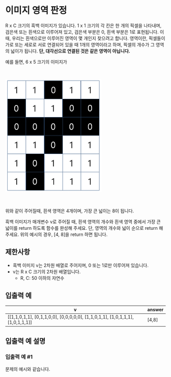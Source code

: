 # 이미지 영역 판정

R x C 크기의 흑백 이미지가 있습니다. 1 x 1 크기의 각 칸은 한 개의 픽셀을 나타내며, 검은색 또는 흰색으로 이루어져 있고, 검은색 부분은 0, 흰색 부분은 1로 표현됩니다. 이때, 우리는 흰색으로만 이루어진 영역이 몇 개인지 찾으려고 합니다. 영역이란, 픽셀들이 가로 또는 세로로 서로 연결되어 있을 때 1개의 영역이라고 하며, 픽셀의 개수가 그 영역의 넓이가 됩니다. **단, 대각선으로 연결된 것은 같은 영역이 아닙니다.**

예를 들면, 6 x 5 크기의 이미지가

<br>

![](imageArea_1.png)

<br>

위와 같이 주어질때, 흰색 영역은 4개이며, 가장 큰 넓이는 8이 됩니다.

흑백 이미지가 매개변수 v로 주어질 때, 흰색 영역의 개수와 흰색 영역 중에서 가장 큰 넓이를 return 하도록 함수를 완성해 주세요. 단, 영역의 개수와 넓이 순으로 return 해주세요. 위의 예시의 경우, [4, 8]을 return 하면 됩니다.

## 제한사항

- 흑백 이미지 v는 2차원 배열로 주어지며, 0 또는 1로만 이루어져 있습니다.
- v는 R x C 크기의 2차원 배열입니다.
  - R, C: 50 이하의 자연수

## 입출력 예

<table>
  <thead>
    <tr>
      <th>v</th>
      <th>answer</th>
    </tr>
  </thead>
  <tbody>
    <tr>
      <td>[[1,1,0,1,1], [0,1,1,0,0], [0,0,0,0,0], [1,1,0,1,1], [1,0,1,1,1], [1,0,1,1,1]]</td>
      <td>[4,8]</td>
    </tr>
  </tbody>
</table>

## 입출력 예 설명

### 입출력 예 #1

문제의 예시와 같습니다.
